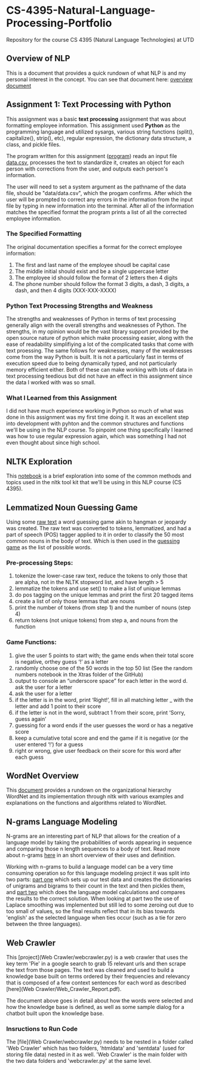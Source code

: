 # CS-4395-Natural-Language-Processing-Portfolio
Repository for the course CS 4395 (Natural Language Technologies) at UTD 

## Overview of NLP
This is a document that provides a quick rundown of what NLP is and my personal interest in the concept. You can see that document here: [overview document](Overview_of_NLP.pdf) 

## Assignment 1: Text Processing with Python

This assignment was a basic **text processing** assignment that was about formatting employee information. This assignment used **Python** as the programming language and utilized sysargs, various string functions (split(), capitalize(), strip(), etc), regular expression, the dictionary data structure, a class, and pickle files. 

The program written for this assignment ([program](Homework1/Homework1_jao180007.py)) reads an input file [data.csv](Homework1/data/data.csv), processes the text to standardize it, creates an object for each person with corrections from the user, and outputs each person's information.

The user will need to set a system argument as the pathname of the data file, should be "data/data.csv", which the progam confirms. After which the user will be prompted to correct any errors in the information from the input file by typing in new information into the terminal. After all of the information matches the specified format the program prints a list of all the corrected employee information. 

### The Specified Formatting

The original documentation specifies a format for the correct employee information:

1. The first and last name of the employee shoudl be capital case
2. The middle initial should exist and be a single uppercase letter 
3. The employee id should follow the format of 2 letters then 4 digits
4. The phone number should follow the format 3 digits, a dash, 3 digits, a dash, and then 4 digits (XXX-XXX-XXXX)

### Python Text Processing Strengths and Weakness 

The strengths and weaknesses of Python in terms of text processing generally align with the overall strengths and weaknesses of Python. The strengths, in my opinion would be the vast library support provided by the open source nature of python which make processing easier, along with the ease of readability simplifiying a lot of the complicated tasks that come with text proessing. The same follows for weaknesses, many of the weaknesses come from the way Python is built. It is not a particularly fast in terms of execution speed due to being dynamically typed, and not particularly memory efficient either. Both of these can make working with lots of data in text processing teedious but did not have an effect in this assignment since the data I worked with was so small. 

### What I Learned from this Assignment

I did not have much experience working in Python so much of what was done in this assignment was my first time doing it. It was an excellent step into development with pyhton and the common structures and functions we'll be using in the NLP course. To pinpoint one thing specifically I learned was how to use regular expression again, which was something I had not even thought about since high school.

## NLTK Exploration
This [notebook](NLTK-Exploration.pdf) is a brief exploration into some of the common methods and topics used in the nltk tool kit that we'll be using in this NLP course (CS 4395).

## Lemmatized Noun Guessing Game
Using some [raw text](Guessing-Game/anat19.txt) a word guessing game akin to hangman or jeopardy was created. The raw text was converted to tokens, lemmatized, and had a part of speech (POS) tagger applied to it in order to classify the 50 most common nouns in the body of text. Which is then used in the [guessing game](Guessing-Game/Guessing_Game.py) as the list of possible words. 

### Pre-processing Steps:

1. tokenize the lower-case raw text, reduce the tokens to only those that are alpha, not in
the NLTK stopword list, and have length > 5
2. lemmatize the tokens and use set() to make a list of unique lemmas
3. do pos tagging on the unique lemmas and print the first 20 tagged items 
4. create a list of only those lemmas that are nouns
5. print the number of tokens (from step 1) and the number of nouns (step 4) 
6. return tokens (not unique tokens) from step a, and nouns from the function

### Game Functions:
1. give the user 5 points to start with; the game ends when their total score is negative, orthey guess ‘!’ as a letter
2.  randomly choose one of the 50 words in the top 50 list (See the random numbers notebook in the Xtras folder of the GitHub)
3. output to console an “underscore space” for each letter in the word d. ask the user for a letter
4. ask the user for a letter
5. if the letter is in the word, print ‘Right!’, fill in all matching letter _ with the letter and add 1 point to their score
6. if the letter is not in the word, subtract 1 from their score, print ‘Sorry, guess again’
7. guessing for a word ends if the user guesses the word or has a negative score
8. keep a cumulative total score and end the game if it is negative (or the user entered ‘!’) for a guess
9. right or wrong, give user feedback on their score for this word after each guess

## WordNet Overview
This [document](WordNet-Overview.pdf) provides a rundown on the organizational hierarchy WordNet and its implementation through nltk with various examples and explanations on the functions and algorithms related to WordNet.

## N-grams Language Modeling
N-grams are an interesting part of NLP that allows for the creation of a language model by taking the probabilities of words appearing in sequence and comparing those n length sequences to a body of text. Read more about n-grams [here](n-grams/N-grams.pdf) in an short overview of their uses and definition. 

Working with n-grams to build a language model can be a very time consuming operation so for this language modeling project it was split into two parts: [part one](n-grams/program-1.py) which sets up our test data and creates the dictionaries of unigrams and bigrams to their count in the text and then pickles them, and [part two](n-grams/program-2.py) which does the language model calculations and compares the results to the correct solution. When looking at part two the use of Laplace smoothing was implemented but still led to some zeroing out due to too small of values, so the final results reflect that in its bias towards 'english' as the selected language when ties occur (such as a tie for zero between the three languages).

## Web Crawler
This [project](Web Crawler/webcrawler.py) is a web crawler that uses the key term 'Pie' in a google search to grab 15 relevant urls and then scrape the text from those pages. The text was cleaned and used to build a knowledge base built on terms ordered by their frequencies and relevancy that is composed of a few context sentences for each word as described [here](Web Crawler/Web_Crawler_Report.pdf). 

The document above goes in detail about how the words were selected and how the knowledge base is defined, as well as some sample dialog for a chatbot built upon the knowledge base. 

### Insructions to Run Code

The [file](Web Crawler/webcrawler.py) needs to be nested in a folder called 'Web Crawler' which has two folders, 'htmldata' and 'sentdata' (used for storing file data) nested in it as well. 'Web Crawler' is the main folder with the two data folders and 'webcrawler.py' at the same level.